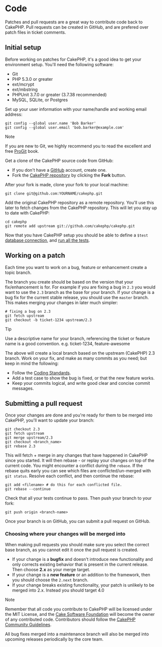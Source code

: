 # Code

Patches and pull requests are a great way to contribute code back to CakePHP.
Pull requests can be created in GitHub, and are prefered over patch files in
ticket comments.

## Initial setup

Before working on patches for CakePHP, it's a good idea to get your environment
setup. You'll need the following software:

- Git
- PHP 5.3.0 or greater
- ext/mcrypt
- ext/mbstring
- PHPUnit 3.7.0 or greater (3.7.38 recommended)
- MySQL, SQLite, or Postgres

Set up your user information with your name/handle and working email address:

    git config --global user.name 'Bob Barker'
    git config --global user.email 'bob.barker@example.com'

> [!NOTE]
> If you are new to Git, we highly recommend you to read the excellent and free
> [ProGit](https://git-scm.com/book/) book.

Get a clone of the CakePHP source code from GitHub:

- If you don't have a [GitHub](https://github.com) account, create one.
- Fork the [CakePHP repository](https://github.com/cakephp/cakephp) by clicking
  the **Fork** button.

After your fork is made, clone your fork to your local machine:

    git clone git@github.com:YOURNAME/cakephp.git

Add the original CakePHP repository as a remote repository. You'll use this
later to fetch changes from the CakePHP repository. This will let you stay up
to date with CakePHP:

    cd cakephp
    git remote add upstream git://github.com/cakephp/cakephp.git

Now that you have CakePHP setup you should be able to define a `$test`
[database connection](../development/configuration#database-configuration), and
[run all the tests](../development/testing#running-tests).

## Working on a patch

Each time you want to work on a bug, feature or enhancement create a topic
branch.

The branch you create should be based on the version that your fix/enhancement
is for. For example if you are fixing a bug in `2.3` you would want to use
the `2.3` branch as the base for your branch. If your change is a bug fix
for the current stable release, you should use the `master` branch. This
makes merging your changes in later much simpler:

    # fixing a bug on 2.3
    git fetch upstream
    git checkout -b ticket-1234 upstream/2.3

> [!TIP]
> Use a descriptive name for your branch, referencing the ticket or feature
> name is a good convention. e.g. ticket-1234, feature-awesome

The above will create a local branch based on the upstream (CakePHP) 2.3 branch.
Work on your fix, and make as many commits as you need; but keep in mind the
following:

- Follow the [Coding Standards](../contributing/cakephp-coding-conventions).
- Add a test case to show the bug is fixed, or that the new feature works.
- Keep your commits logical, and write good clear and concise commit messages.

## Submitting a pull request

Once your changes are done and you're ready for them to be merged into CakePHP,
you'll want to update your branch:

    git checkout 2.3
    git fetch upstream
    git merge upstream/2.3
    git checkout <branch_name>
    git rebase 2.3

This will fetch + merge in any changes that have happened in CakePHP since you
started. It will then rebase - or replay your changes on top of the current
code. You might encounter a conflict during the `rebase`. If the rebase
quits early you can see which files are conflicted/un-merged with `git status`.
Resolve each conflict, and then continue the rebase:

    git add <filename> # do this for each conflicted file.
    git rebase --continue

Check that all your tests continue to pass. Then push your branch to your
fork:

    git push origin <branch-name>

Once your branch is on GitHub, you can submit a pull request on GitHub.

### Choosing where your changes will be merged into

When making pull requests you should make sure you select the correct base
branch, as you cannot edit it once the pull request is created.

- If your change is a **bugfix** and doesn't introduce new functionality and
  only corrects existing behavior that is present in the current release. Then
  choose **2.x** as your merge target.
- If your change is a **new feature** or an addition to the framework, then you
  should choose the `2.next` branch.
- If your change breaks existing functionality, your patch is unlikely to be
  merged into 2.x. Instead you should target 4.0

> [!NOTE]
> Remember that all code you contribute to CakePHP will be licensed under the
> MIT License, and the [Cake Software Foundation](https://cakefoundation.org/)
> will become the owner of any contributed code. Contributors should follow the
> [CakePHP Community Guidelines](https://community.cakephp.org/guidelines).

All bug fixes merged into a maintenance branch will also be merged into upcoming
releases periodically by the core team.
